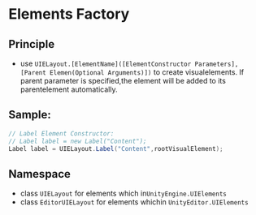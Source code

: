 # Elements Factory

## Principle

* use `UIELayout.[ElementName]([ElementConstructor Parameters], [Parent Elemen(Optional Arguments)])` to create visualelements. If parent parameter is specified,the element will be added to its parentelement automatically.

## Sample:

```csharp
// Label Element Constructor:
// Label label = new Label("Content");
Label label = UIELayout.Label("Content",rootVisualElement);
```
  
## Namespace

* class `UIELayout` for elements which in`UnityEngine.UIElements`
* class `EditorUIELayout` for elements whichin `UnityEditor.UIElements`